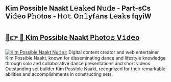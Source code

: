 ## Kim Possible Naakt L𝚎a𝚔ed N𝚞𝚍e - Part-sCs Vi𝚍𝚎o P𝚑𝚘tos - H𝚘𝚝 O𝚗𝚕yf𝚊ns L𝚎a𝚔s fqyiW

# <h2><a href="http://kf0xmgw.oniu.top/?m=Kim+Possible+Naakt">🔗👉 🔴 Kim Possible Naakt P𝚑ot𝚘𝚜 V𝚒d𝚎o</a></h2>

[![Kim Possible Naakt Nu𝚍e𝚜](https://i.imgur.com/0qMVB7G.gif)](http://kf0xmgw.oniu.top/?m=Kim+Possible+Naakt)
Digital content creator and web entertainer Kim Possible Naakt, known for disseminating dance and lifestyle knowledge through solo and collaborative dance presentations and short videos. Outstanding set builder Kim Possible Naakt, recognized for their remarkable abilities and accomplishments in constructing sets.  
